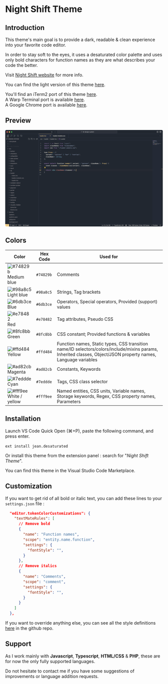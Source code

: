 # Night Shift Theme

## Introduction

This theme's main goal is to provide a dark, readable & clean experience into your favorite code editor.

In order to stay soft to the eyes, it uses a desaturated color palette and uses only bold characters for function names as they are what describes your code the better.

Visit [Night Shift website](https://www.jeantinland.com/toolbox/night-shift-theme/) for more info.

You can find the light version of this theme [here](https://marketplace.visualstudio.com/items?itemName=jean.day-shift-theme).

You'll find an iTerm2 port of this theme [here](https://github.com/Jean-Tinland/iTerm2-theme-desaturated).\
A Warp Terminal port is available [here](https://github.com/Jean-Tinland/warp-night-shift-theme).\
A Google Chrome port is available [here](https://github.com/Jean-Tinland/chrome-theme-desaturated).

## Preview

![.tsx preview](./assets/preview.png)

## Colors

| Color                                                                                | Hex Code  | Used for                                                                                                                                                       |
| ------------------------------------------------------------------------------------ | --------- | -------------------------------------------------------------------------------------------------------------------------------------------------------------- |
| ![#74829b](https://placeholder.valraiso.net/15x15?bg=74829b&text=%20) Medium blue    | `#74829b` | Comments                                                                                                                                                       |
| ![#98a8c5](https://placeholder.valraiso.net/15x15?bg=98a8c5&text=%20) Light blue     | `#98a8c5` | Strings, Tag brackets                                                                                                                                          |
| ![#6db3ce](https://placeholder.valraiso.net/15x15?bg=6db3ce&text=%20) Blue           | `#6db3ce` | Operators, Special operators, Provided (support) values                                                                                                        |
| ![#e78482](https://placeholder.valraiso.net/15x15?bg=e78482&text=%20) Red            | `#e78482` | Tag attributes, Pseudo CSS                                                                                                                                     |
| ![#8fc8bb](https://placeholder.valraiso.net/15x15?bg=8fc8bb&text=%20) Green          | `#8fc8bb` | CSS constant; Provided functions & variables                                                                                                                   |
| ![#ffd484](https://placeholder.valraiso.net/15x15?bg=ffd484&text=%20) Yellow         | `#ffd484` | Function names, Static types, CSS transition name/ID selectors/colors/include/mixins params, Inherited classes, Object/JSON property names, Language variables |
| ![#ad82cb](https://placeholder.valraiso.net/15x15?bg=ad82cb&text=%20) Magenta        | `#ad82cb` | Constants, Keywords                                                                                                                                            |
| ![#7eddde](https://placeholder.valraiso.net/15x15?bg=7eddde&text=%20) Cyan           | `#7eddde` | Tags, CSS class selector                                                                                                                                       |
| ![#fff9ee](https://placeholder.valraiso.net/15x15?bg=fff9ee&text=%20) White / yellow | `#fff9ee` | Named entities, CSS units, Variable names, Storage keywords, Regex, CSS property names, Parameters                                                             |

## Installation

Launch VS Code Quick Open (⌘+P), paste the following command, and press enter.

`ext install jean.desaturated`

Or install this theme from the extension panel : search for "_Night Shift Theme_".

You can find this theme in the Visual Studio Code Marketplace.

## Customization

If you want to get rid of all bold or italic text, you can add these lines to your `settings.json` file :

```json
  "editor.tokenColorCustomizations": {
    "textMateRules": [
      // Remove bold
      {
        "name": "Function names",
        "scope": "entity.name.function",
        "settings": {
          "fontStyle": "",
        }
      },
      // Remove italics
      {
        "name": "Comments",
        "scope": "comment",
        "settings": {
          "fontStyle": "",
        }
      }
    ]
  },
```

If you want to override anything else, you can see all the style definitions [here](https://github.com/Jean-Tinland/vscode-theme-night-shift/blob/master/themes/color-theme.json#L175C19-L175C19) in the github repo.

## Support

As I work mainly with **Javascript**, **Typescript**, **HTML/CSS** & **PHP**, these are for now the only fully supported languages.

Do not hesitate to contact me if you have some suggestions of improvements or language addition requests.

